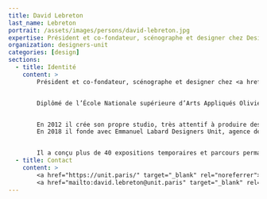 ```yaml
---
title: David Lebreton
last_name: Lebreton
portrait: /assets/images/persons/david-lebreton.jpg
expertise: Président et co-fondateur, scénographe et designer chez Designers Unit
organization: designers-unit
categories: [design]
sections:
  - title: Identité
    content: >
        Président et co-fondateur, scénographe et designer chez <a href="/organisations/designers-unit">Designers Unit</a>


        Diplômé de l’École Nationale supérieure d’Arts Appliqués Olivier de Serres. Designer industriel de formation, scénographe depuis plus de 10 ans, il a été co-fondateur de l'agence 5.5 design studio. Il rejoint l’agence Guliver comme scénographe où il découvre la commande publique et affute son goût pour les contenus culturels (scientifiques, historiques et artistiques) dont il se fait fort d’être le porteur.


        En 2012 il crée son propre studio, très attentif à produire des expositions sensibles et sensées.
        En 2018 il fonde avec Emmanuel Labard Designers Unit, agence de design transversal mêlant scénographie, signalétique, design graphique et numérique.


        Il a conçu plus de 40 expositions temporaires et parcours permanents pour le Centre des Monuments Nationaux, le Louvre, le Musée du Quai Branly, le Musée Guimet, l'Institut du monde arabe, le Mémorial de la Shoah, l'Unesco ainsi que pour des collectivités territoriales en France.
  - title: Contact
    content: >
        <a href="https://unit.paris/" target="_blank" rel="noreferrer">Site</a> –
        <a href="mailto:david.lebreton@unit.paris" target="_blank" rel="noreferrer">Mail</a>
---
```

